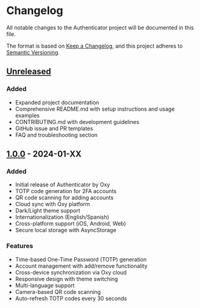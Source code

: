 # Changelog

All notable changes to the Authenticator project will be documented in this file.

The format is based on [Keep a Changelog](https://keepachangelog.com/en/1.0.0/),
and this project adheres to [Semantic Versioning](https://semver.org/spec/v2.0.0.html).

## [Unreleased]

### Added
- Expanded project documentation
- Comprehensive README.md with setup instructions and usage examples
- CONTRIBUTING.md with development guidelines
- GitHub issue and PR templates
- FAQ and troubleshooting section

## [1.0.0] - 2024-01-XX

### Added
- Initial release of Authenticator by Oxy
- TOTP code generation for 2FA accounts
- QR code scanning for adding accounts
- Cloud sync with Oxy platform
- Dark/Light theme support
- Internationalization (English/Spanish)
- Cross-platform support (iOS, Android, Web)
- Secure local storage with AsyncStorage

### Features
- Time-based One-Time Password (TOTP) generation
- Account management with add/remove functionality
- Cross-device synchronization via Oxy cloud
- Responsive design with theme switching
- Multi-language support
- Camera-based QR code scanning
- Auto-refresh TOTP codes every 30 seconds

[Unreleased]: https://github.com/OxyHQ/Authenticator/compare/v1.0.0...HEAD
[1.0.0]: https://github.com/OxyHQ/Authenticator/releases/tag/v1.0.0